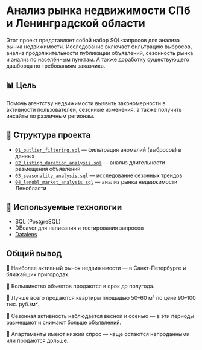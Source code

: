 # Анализ рынка недвижимости СПб и Ленинградской области 

Этот проект представляет собой набор SQL-запросов для анализа рынка недвижимости. Исследование включает фильтрацию выбросов, анализ продолжительности публикации объявлений, сезонность рынка и анализ по населённым пунктам. А также доработку существующего дашборда по требованиям заказчика.

## 📊 Цель

Помочь агентству недвижимости выявить закономерности в активности пользователей, сезонные изменения, а также получить инсайты по различным регионам.

## 📂 Структура проекта

- [`01_outlier_filtering.sql`](https://github.com/VladaMorozova/Practicum_projects/blob/main/Project_flats/1_outlier_filtering.sql) — фильтрация аномалий (выбросов) в данных
- [`02_listing_duration_analysis.sql`](https://github.com/VladaMorozova/Practicum_projects/blob/main/Project_flats/2_listing_duration_analysis.sql) — анализ длительности размещения объявлений
- [`03_seasonality_analysis.sql`](https://github.com/VladaMorozova/Practicum_projects/blob/main/Project_flats/3_seasonality_analysis.sql) — исследование сезонных трендов
- [`04_lenobl_market_analysis.sql`](https://github.com/VladaMorozova/Practicum_projects/blob/main/Project_flats/4_lenobl_market_analysis.sql) — анализ рынка недвижимости Ленобласти

## 🧰 Используемые технологии

- SQL (PostgreSQL)
- DBeaver для написания и тестирования запросов
- [Datalens](https://datalens.yandex.cloud/xmxz3e9t9e3yj-dashbord-dlya-agentstva-nedvizhimosti?tab=aW)

## Общий вывод

🔹 Наиболее активный рынок недвижимости — в Санкт-Петербурге и ближайших пригородах.

🔹 Большинство объектов продаются в срок до полугода.

🔹 Лучше всего продаются квартиры площадью 50–60 м² по цене 90–100 тыс. руб./м².

🔹 Сезонная активность наблюдается весной и осенью — в эти периоды размещают и снимают больше объявлений.

🔹 Апартаменты имеют низкий спрос — чаще остаются непроданными или продаются дольше.
